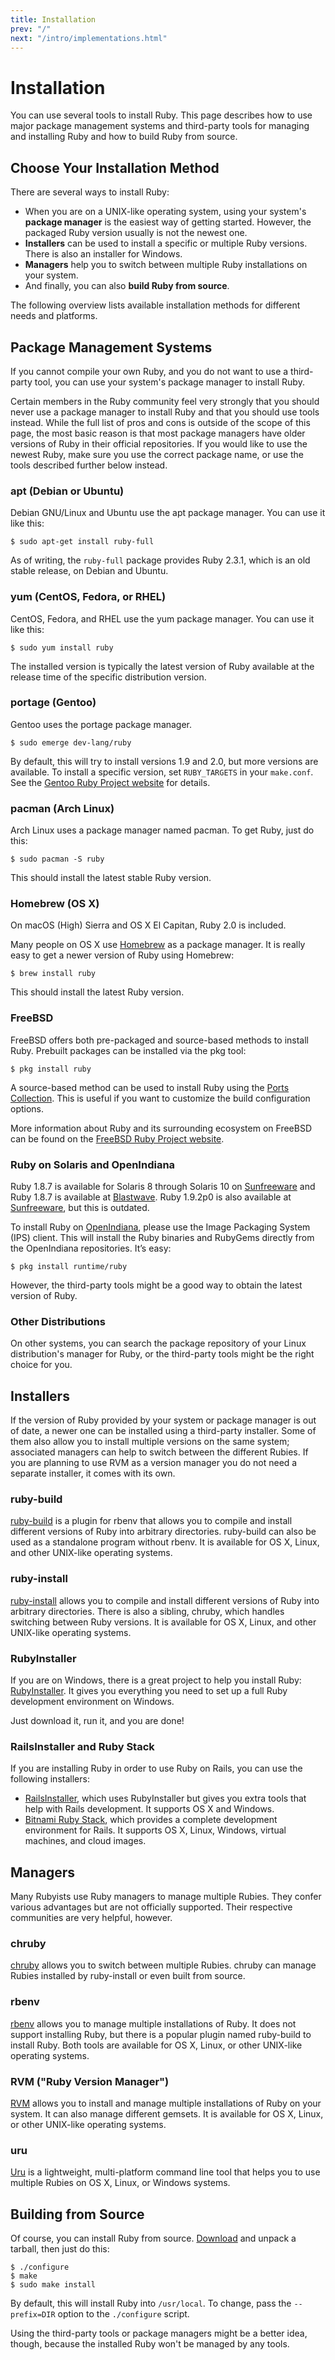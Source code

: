 ```yaml
---
title: Installation
prev: "/"
next: "/intro/implementations.html"
---
```


# Installation



You can use several tools to install Ruby. This page describes how to
use major package management systems and third-party tools for managing
and installing Ruby and how to build Ruby from source.

## Choose Your Installation Method

There are several ways to install Ruby:

* When you are on a UNIX-like operating system, using your system's
  **package manager** is the easiest way of getting started. However,
  the packaged Ruby version usually is not the newest one.
* **Installers** can be used to install a specific or multiple Ruby
  versions. There is also an installer for Windows.
* **Managers** help you to switch between multiple Ruby installations on
  your system.
* And finally, you can also **build Ruby from source**.

The following overview lists available installation methods for
different needs and platforms.

## Package Management Systems

If you cannot compile your own Ruby, and you do not want to use a
third-party tool, you can use your system's package manager to install
Ruby.

Certain members in the Ruby community feel very strongly that you should
never use a package manager to install Ruby and that you should use
tools instead. While the full list of pros and cons is outside of the
scope of this page, the most basic reason is that most package managers
have older versions of Ruby in their official repositories. If you would
like to use the newest Ruby, make sure you use the correct package name,
or use the tools described further below instead.

### apt (Debian or Ubuntu)

Debian GNU/Linux and Ubuntu use the apt package manager. You can use it
like this:


```
$ sudo apt-get install ruby-full
```

As of writing, the `ruby-full` package provides Ruby 2.3.1, which is an
old stable release, on Debian and Ubuntu.

### yum (CentOS, Fedora, or RHEL)

CentOS, Fedora, and RHEL use the yum package manager. You can use it
like this:


```
$ sudo yum install ruby
```

The installed version is typically the latest version of Ruby available
at the release time of the specific distribution version.

### portage (Gentoo)

Gentoo uses the portage package manager.


```
$ sudo emerge dev-lang/ruby
```

By default, this will try to install versions 1.9 and 2.0, but more
versions are available. To install a specific version, set
`RUBY_TARGETS` in your `make.conf`. See the <a
href='http://www.gentoo.org/proj/en/prog_lang/ruby/' class='remote'
target='_blank'>Gentoo Ruby Project website</a> for details.

### pacman (Arch Linux)

Arch Linux uses a package manager named pacman. To get Ruby, just do
this:


```
$ sudo pacman -S ruby
```

This should install the latest stable Ruby version.

### Homebrew (OS X)

On macOS (High) Sierra and OS X El Capitan, Ruby 2.0 is included.

Many people on OS X use <a href='http://brew.sh/' class='remote'
target='_blank'>Homebrew</a> as a package manager. It is really easy to
get a newer version of Ruby using Homebrew:


```
$ brew install ruby
```

This should install the latest Ruby version.

### FreeBSD

FreeBSD offers both pre-packaged and source-based methods to install
Ruby. Prebuilt packages can be installed via the pkg tool:


```
$ pkg install ruby
```

A source-based method can be used to install Ruby using the <a
href='https://www.freebsd.org/doc/en_US.ISO8859-1/books/handbook/ports-using.html'
class='remote' target='_blank'>Ports Collection</a>. This is useful if
you want to customize the build configuration options.

More information about Ruby and its surrounding ecosystem on FreeBSD can
be found on the <a href='https://wiki.freebsd.org/Ruby' class='remote'
target='_blank'>FreeBSD Ruby Project website</a>.

### Ruby on Solaris and OpenIndiana

Ruby 1.8.7 is available for Solaris 8 through Solaris 10 on <a
href='http://www.sunfreeware.com' class='remote'
target='_blank'>Sunfreeware</a> and Ruby 1.8.7 is available at <a
href='http://www.blastwave.org' class='remote'
target='_blank'>Blastwave</a>. Ruby 1.9.2p0 is also available at <a
href='http://www.sunfreeware.com' class='remote'
target='_blank'>Sunfreeware</a>, but this is outdated.

To install Ruby on <a href='http://openindiana.org/' class='remote'
target='_blank'>OpenIndiana</a>, please use the Image Packaging System
(IPS) client. This will install the Ruby binaries and RubyGems directly
from the OpenIndiana repositories. It’s easy:


```
$ pkg install runtime/ruby
```

However, the third-party tools might be a good way to obtain the latest
version of Ruby.

### Other Distributions

On other systems, you can search the package repository of your Linux
distribution's manager for Ruby, or the third-party tools might be the
right choice for you.

## Installers

If the version of Ruby provided by your system or package manager is out
of date, a newer one can be installed using a third-party installer.
Some of them also allow you to install multiple versions on the same
system; associated managers can help to switch between the different
Rubies. If you are planning to use RVM as a version manager you do not
need a separate installer, it comes with its own.

### ruby-build

<a href='https://github.com/rbenv/ruby-build#readme' class='remote'
target='_blank'>ruby-build</a> is a plugin for rbenv that allows you to
compile and install different versions of Ruby into arbitrary
directories. ruby-build can also be used as a standalone program without
rbenv. It is available for OS X, Linux, and other UNIX-like operating
systems.

### ruby-install

<a href='https://github.com/postmodern/ruby-install#readme'
class='remote' target='_blank'>ruby-install</a> allows you to compile
and install different versions of Ruby into arbitrary directories. There
is also a sibling, chruby, which handles switching between Ruby
versions. It is available for OS X, Linux, and other UNIX-like operating
systems.

### RubyInstaller

If you are on Windows, there is a great project to help you install
Ruby: <a href='https://rubyinstaller.org/' class='remote'
target='_blank'>RubyInstaller</a>. It gives you everything you need to
set up a full Ruby development environment on Windows.

Just download it, run it, and you are done!

### RailsInstaller and Ruby Stack

If you are installing Ruby in order to use Ruby on Rails, you can use
the following installers:

* <a href='http://railsinstaller.org/' class='remote'
  target='_blank'>RailsInstaller</a>, which uses RubyInstaller but gives
  you extra tools that help with Rails development. It supports OS X and
  Windows.
* <a href='http://bitnami.com/stack/ruby/installer' class='remote'
  target='_blank'>Bitnami Ruby Stack</a>, which provides a complete
  development environment for Rails. It supports OS X, Linux, Windows,
  virtual machines, and cloud images.

## Managers

Many Rubyists use Ruby managers to manage multiple Rubies. They confer
various advantages but are not officially supported. Their respective
communities are very helpful, however.

### chruby

<a href='https://github.com/postmodern/chruby#readme' class='remote'
target='_blank'>chruby</a> allows you to switch between multiple Rubies.
chruby can manage Rubies installed by ruby-install or even built from
source.

### rbenv

<a href='https://github.com/rbenv/rbenv#readme' class='remote'
target='_blank'>rbenv</a> allows you to manage multiple installations of
Ruby. It does not support installing Ruby, but there is a popular plugin
named ruby-build to install Ruby. Both tools are available for OS X,
Linux, or other UNIX-like operating systems.

### RVM ("Ruby Version Manager")

<a href='http://rvm.io/' class='remote' target='_blank'>RVM</a> allows
you to install and manage multiple installations of Ruby on your system.
It can also manage different gemsets. It is available for OS X, Linux,
or other UNIX-like operating systems.

### uru

<a href='https://bitbucket.org/jonforums/uru' class='remote'
target='_blank'>Uru</a> is a lightweight, multi-platform command line
tool that helps you to use multiple Rubies on OS X, Linux, or Windows
systems.

## Building from Source

Of course, you can install Ruby from source. <a
href='http://ruby-lang.org/en/downloads/' class='remote'
target='_blank'>Download</a> and unpack a tarball, then just do this:


```
$ ./configure
$ make
$ sudo make install
```

By default, this will install Ruby into `/usr/local`. To change, pass
the `--prefix=DIR` option to the `./configure` script.

Using the third-party tools or package managers might be a better idea,
though, because the installed Ruby won't be managed by any tools.

